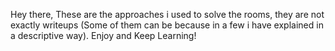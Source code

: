 Hey there,
These are the approaches i used to solve the rooms, they are not exactly writeups (Some of them can be because in a few i have explained in a descriptive way). 
Enjoy and Keep Learning!